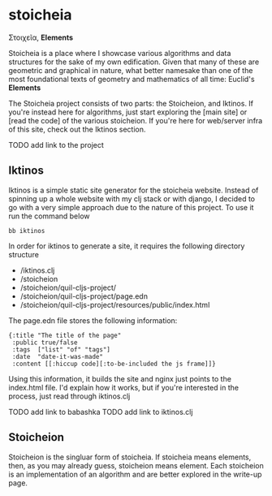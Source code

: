 # stoicheia

Στοιχεῖα, **Elements**

Stoicheia is a place where I showcase various algorithms and data structures for the sake of my own edification. Given that many of these are geometric and graphical in nature, what better namesake than one of the most foundational texts of geometry and mathematics of all time: Euclid's **Elements**

The Stoicheia project consists of two parts: the Stoicheion, and Iktinos. If you're instead here for algorithms, just start exploring the [main site] or [read the code] of the various stoicheion. If you're here for web/server infra of this site, check out the Iktinos section.

TODO add link to the project

## Iktinos

Iktinos is a simple static site generator for the stoicheia website. Instead of spinning up a whole website with my clj stack or with django, I decided to go with a very simple approach due to the nature of this project. To use it run the command below

`bb iktinos`

In order for iktinos to generate a site, it requires the following directory structure

- /iktinos.clj
- /stoicheion
- /stoicheion/quil-cljs-project/
- /stoicheion/quil-cljs-project/page.edn
- /stoicheion/quil-cljs-project/resources/public/index.html

The page.edn file stores the following information:

```
{:title "The title of the page"
 :public true/false
 :tags  ["list" "of" "tags"]
 :date  "date-it-was-made"
 :content [[:hiccup code][:to-be-included the js frame]]}
```

Using this information, it builds the site and nginx just points to the index.html file. I'd explain how it works, but if you're interested in the process, just read through iktinos.clj

TODO add link to babashka
TODO add link to iktinos.clj

## Stoicheion

Stoicheion is the singluar form of stoicheia. If stoicheia means elements, then, as you may already guess, stoicheion means element. Each stoicheion is an implementation of an algorithm and are better explored in the write-up page.
